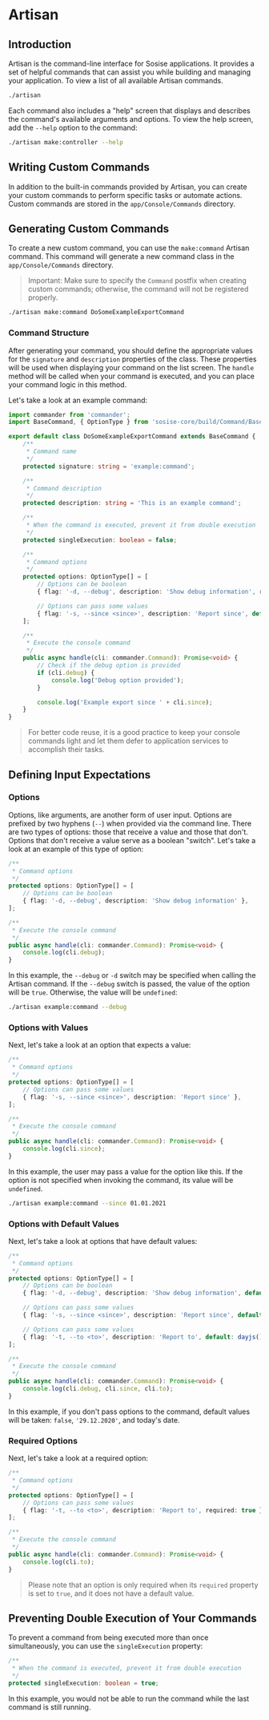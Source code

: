 # Artisan

## Introduction

Artisan is the command-line interface for Sosise applications. It provides a set of helpful commands that can assist you while building and managing your application. To view a list of all available Artisan commands.

```sh
./artisan
```

Each command also includes a "help" screen that displays and describes the command's available arguments and options. To view the help screen, add the `--help` option to the command:

```sh
./artisan make:controller --help
```

## Writing Custom Commands

In addition to the built-in commands provided by Artisan, you can create your custom commands to perform specific tasks or automate actions. Custom commands are stored in the `app/Console/Commands` directory.

## Generating Custom Commands

To create a new custom command, you can use the `make:command` Artisan command. This command will generate a new command class in the `app/Console/Commands` directory.

> Important: Make sure to specify the `Command` postfix when creating custom commands; otherwise, the command will not be registered properly.

```sh
./artisan make:command DoSomeExampleExportCommand
```

### Command Structure

After generating your command, you should define the appropriate values for the `signature` and `description` properties of the class. These properties will be used when displaying your command on the list screen. The `handle` method will be called when your command is executed, and you can place your command logic in this method.

Let's take a look at an example command:

```typescript
import commander from 'commander';
import BaseCommand, { OptionType } from 'sosise-core/build/Command/BaseCommand';

export default class DoSomeExampleExportCommand extends BaseCommand {
    /**
     * Command name
     */
    protected signature: string = 'example:command';

    /**
     * Command description
     */
    protected description: string = 'This is an example command';

    /**
     * When the command is executed, prevent it from double execution
     */
    protected singleExecution: boolean = false;

    /**
     * Command options
     */
    protected options: OptionType[] = [
        // Options can be boolean
        { flag: '-d, --debug', description: 'Show debug information', required: false },

        // Options can pass some values
        { flag: '-s, --since <since>', description: 'Report since', default: '29.12.2020', required: false },
    ];

    /**
     * Execute the console command
     */
    public async handle(cli: commander.Command): Promise<void> {
        // Check if the debug option is provided
        if (cli.debug) {
            console.log('Debug option provided');
        }

        console.log('Example export since ' + cli.since);
    }
}
```

> For better code reuse, it is a good practice to keep your console commands light and let them defer to application services to accomplish their tasks.

## Defining Input Expectations

### Options

Options, like arguments, are another form of user input. Options are prefixed by two hyphens (`--`) when provided via the command line. There are two types of options: those that receive a value and those that don't. Options that don't receive a value serve as a boolean "switch". Let's take a look at an example of this type of option:

```typescript
/**
 * Command options
 */
protected options: OptionType[] = [
    // Options can be boolean
    { flag: '-d, --debug', description: 'Show debug information' },
];

/**
 * Execute the console command
 */
public async handle(cli: commander.Command): Promise<void> {
    console.log(cli.debug);
}
```

In this example, the `--debug` or `-d` switch may be specified when calling the Artisan command. If the `--debug` switch is passed, the value of the option will be `true`. Otherwise, the value will be `undefined`:

```sh
./artisan example:command --debug
```

### Options with Values

Next, let's take a look at an option that expects a value:

```typescript
/**
 * Command options
 */
protected options: OptionType[] = [
    // Options can pass some values
    { flag: '-s, --since <since>', description: 'Report since' },
];

/**
 * Execute the console command
 */
public async handle(cli: commander.Command): Promise<void> {
    console.log(cli.since);
}
```

In this example, the user may pass a value for the option like this. If the option is not specified when invoking the command, its value will be `undefined`.

```sh
./artisan example:command --since 01.01.2021
```

### Options with Default Values

Next, let's take a look at options that have default values:

```typescript
/**
 * Command options
 */
protected options: OptionType[] = [
    // Options can be boolean
    { flag: '-d, --debug', description: 'Show debug information', default: false },

    // Options can pass some values
    { flag: '-s, --since <since>', description: 'Report since', default: '29.12.2020' },

    // Options can pass some values
    { flag: '-t, --to <to>', description: 'Report to', default: dayjs().format('YYYY-MM-DD') },
];

/**
 * Execute the console command
 */
public async handle(cli: commander.Command): Promise<void> {
    console.log(cli.debug, cli.since, cli.to);
}
```

In this example, if you don't pass options to the command, default values will be taken: `false`, `'29.12.2020'`, and today's date.

### Required Options

Next, let's take a look at a required option:

```typescript
/**
 * Command options
 */
protected options: OptionType[] = [
    // Options can pass some values
    { flag: '-t, --to <to>', description: 'Report to', required: true },
];

/**
 * Execute the console command
 */
public async handle(cli: commander.Command): Promise<void> {
    console.log(cli.to);
}
```

> Please note that an option is only required when its `required` property is set to `true`, and it does not have a default value.

## Preventing Double Execution of Your Commands

To prevent a command from being executed more than once simultaneously, you can use the `singleExecution` property:

```typescript
/**
 * When the command is executed, prevent it from double execution
 */
protected singleExecution: boolean = true;
```

In this example, you would not be able to run the command while the last command is still running.